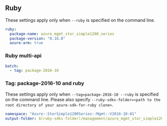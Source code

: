 ## Ruby

These settings apply only when `--ruby` is specified on the command line.

``` yaml $(ruby)
ruby:
  package-name: azure_mgmt_stor_simple1200_series
  package-version: "0.16.0"
  azure-arm: true
```

### Ruby multi-api

``` yaml $(ruby) && $(multiapi)
batch:
  - tag: package-2016-10
```

### Tag: package-2016-10 and ruby

These settings apply only when `--tag=package-2016-10 --ruby` is specified on the command line.
Please also specify `--ruby-sdks-folder=<path to the root directory of your azure-sdk-for-ruby clone>`.

``` yaml $(tag) == 'package-2016-10' && $(ruby)
namespace: "Azure::StorSimple1200Series::Mgmt::V2016-10-01"
output-folder: $(ruby-sdks-folder)/management/azure_mgmt_stor_simple1200_series/lib
```